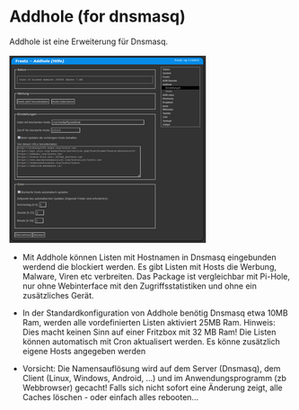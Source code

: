 # Addhole (for dnsmasq)

Addhole ist eine Erweiterung für Dnsmasq.<br>
<br>
<a href='../../docs/screenshots/000-PKG_addhole.png'><img src='../../docs/screenshots/000-PKG_addhole_md.png'></a>
<br>

 - Mit Addhole können Listen mit Hostnamen in Dnsmasq eingebunden werdend die blockiert werden. Es gibt Listen mit Hosts die Werbung, Malware, Viren etc verbreiten.
   Das Package ist vergleichbar mit Pi-Hole, nur ohne Webinterface mit den Zugriffsstatistiken und ohne ein zusätzliches Gerät.

 - In der Standardkonfiguration von Addhole benötig Dnsmasq etwa 10MB Ram, werden alle vordefinierten Listen aktiviert 25MB Ram.
   Hinweis: Dies macht keinen Sinn auf einer Fritzbox mit 32 MB Ram!
   Die Listen können automatisch mit Cron aktualisert werden. Es könne zusätzlich eigene Hosts angegeben werden

 - Vorsicht: Die Namensauflösung wird auf dem Server (Dnsmasq), dem Client (Linux, Windows, Android, ...) und im Anwendungsprogramm (zb Webbrowser) gecacht!
   Falls sich nicht sofort eine Änderung zeigt, alle Caches löschen - oder einfach alles rebooten...

